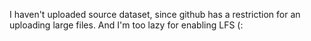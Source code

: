 I haven't uploaded source dataset, since github has a restriction for an uploading large files.
And I'm too lazy for enabling LFS (: